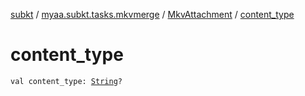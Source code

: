 [subkt](../../index.md) / [myaa.subkt.tasks.mkvmerge](../index.md) / [MkvAttachment](index.md) / [content_type](./content_type.md)

# content_type

`val content_type: `[`String`](https://kotlinlang.org/api/latest/jvm/stdlib/kotlin/-string/index.html)`?`